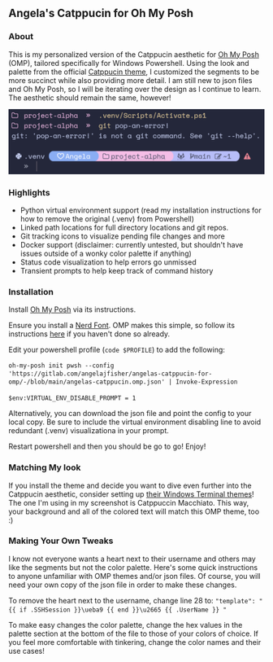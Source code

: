 ## Angela's Catppucin for Oh My Posh


### About

This is my personalized version of the Catppucin aesthetic for [Oh My Posh](https://github.com/JanDeDobbeleer/oh-my-posh) (OMP), tailored specifically for Windows Powershell. Using the look and palette from the official [Catppucin theme](https://github.com/JanDeDobbeleer/oh-my-posh/blob/main/themes/catppuccin.omp.json), I customized the segments to be more succinct while also providing more detail. I am still new to json files and Oh My Posh, so I will be iterating over the design as I continue to learn. The aesthetic should remain the same, however!

![Example-1](Screenshots/Example-1.png)


### Highlights

- Python virtual environment support (read my installation instructions for how to remove the original (.venv) from Powershell)
- Linked path locations for full directory locations and git repos.
- Git tracking icons to visualize pending file changes and more
- Docker support (disclaimer: currently untested, but shouldn't have issues outside of a wonky color palette if anything)
- Status code visualization to help errors go unmissed
- Transient prompts to help keep track of command history


### Installation

Install [Oh My Posh](https://github.com/JanDeDobbeleer/oh-my-posh) via its instructions.

Ensure you install a [Nerd Font](https://www.nerdfonts.com/). OMP makes this simple, so follow its instructions [here](https://ohmyposh.dev/docs/installation/fonts) if you haven't done so already.

Edit your powershell profile (`code $PROFILE`) to add the following:
```
oh-my-posh init pwsh --config 'https://gitlab.com/angelajfisher/angelas-catppucin-for-omp/-/blob/main/angelas-catppucin.omp.json' | Invoke-Expression

$env:VIRTUAL_ENV_DISABLE_PROMPT = 1
```

Alternatively, you can download the json file and point the config to your local copy. Be sure to include the virtual environment disabling line to avoid redundant (.venv) visualizationa in your prompt.

Restart powershell and then you should be go to go! Enjoy!


### Matching My look

If you install the theme and decide you want to dive even further into the Catppucin aesthetic, consider setting up [their Windows Terminal themes](https://github.com/catppuccin/windows-terminal)! The one I'm using in my screenshot is Catppuccin Macchiato. This way, your background and all of the colored text will match this OMP theme, too :)


### Making Your Own Tweaks

I know not everyone wants a heart next to their username and others may like the segments but not the color palette. Here's some quick instructions to anyone unfamiliar with OMP themes and/or json files. Of course, you will need your own copy of the json file in order to make these changes.

To remove the heart next to the username, change line 28 to: `"template": " {{ if .SSHSession }}\ueba9 {{ end }}\u2665 {{ .UserName }} "`

To make easy changes the color palette, change the hex values in the palette section at the bottom of the file to those of your colors of choice. If you feel more comfortable with tinkering, change the color names and their use cases!

